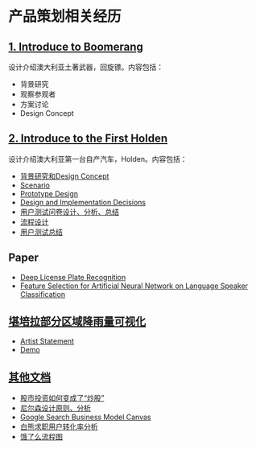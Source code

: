 # 产品策划相关经历

## [1. Introduce to Boomerang](https://github.com/Usief/Product-Docs/blob/master/Introduce%20Boomerang)
设计介绍澳大利亚土著武器，回旋镖。内容包括：
  * 背景研究
  * 观察参观者
  * 方案讨论
  * Design Concept
  
## [2. Introduce to the First Holden](https://github.com/Usief/Product-Docs/tree/master/Introduce%20the%20First%20Holden)
设计介绍澳大利亚第一台自产汽车，Holden。内容包括：
  * [背景研究和Design Concept](https://github.com/Usief/Product-Docs/blob/master/Introduce%20the%20First%20Holden/Introduction.pdf)
  * [Scenario](https://github.com/Usief/Product-Docs/blob/master/Introduce%20the%20First%20Holden/Scenario.pdf)
  * [Prototype Design](https://github.com/Usief/Product-Docs/blob/master/Introduce%20the%20First%20Holden/Prototype.pdf)
  * [Design and Implementation Decisions](https://github.com/Usief/Product-Docs/blob/master/Introduce%20the%20First%20Holden/Design%20and%20implementation%20decisions.pdf)
  * [用户测试问卷设计、分析、总结](https://github.com/Usief/Product-Docs/blob/master/Introduce%20the%20First%20Holden/Questionaire%20and%20Discussion.pdf)
  * [流程设计](https://github.com/Usief/Product-Docs/blob/master/Introduce%20the%20First%20Holden/Evaluation%20script.pdf)
  * [用户测试总结](https://github.com/Usief/Product-Docs/blob/master/Introduce%20the%20First%20Holden/User%20Test.pdf)
  
## Paper
  * [Deep License Plate Recognition](https://github.com/Usief/Product-Docs/blob/master/Others/Deep%20License%20Plate%20Recognition.pdf)
  * [Feature Selection for Artificial Neural Network on Language Speaker Classification](https://github.com/Usief/Product-Docs/blob/master/Others/Feature%20Selection%20for%20Artificial%20Neural%20Network%20on%20Language%20Speaker%20Classification.pdf)

## [堪培拉部分区域降雨量可视化](https://github.com/Usief/Rainfall-Visualisation)
  * [Artist Statement](https://github.com/Usief/Rainfall-Visualisation/blob/master/artist-statement.md)
  * [Demo](https://github.com/Usief/Rainfall-Visualisation)
  
## [其他文档](https://github.com/Usief/Product-Docs/tree/master/%E4%BA%A7%E5%93%81%E8%AE%BE%E8%AE%A1)
 * [股市投资如何变成了“炒股”](https://github.com/Usief/Product-Docs/blob/master/Others/%E8%82%A1%E5%B8%82%E6%8A%95%E8%B5%84%E5%A6%82%E4%BD%95%E5%8F%98%E6%88%90%E4%BA%86%E2%80%9C%E7%82%92%E8%82%A1%E2%80%9D.md)
 * [尼尔森设计原则、分析](https://github.com/Usief/Product-Docs/blob/master/Product%20Design/%E5%B0%BC%E5%B0%94%E6%A3%AE%E5%8D%81%E6%9D%A1%E8%AE%BE%E8%AE%A1%E5%8E%9F%E5%88%99%E8%84%91%E5%9B%BE.png)
 * [Google Search Business Model Canvas](https://github.com/Usief/Product-Docs/blob/master/Product%20Design/Google%20Business%20Model%20Canvas.png)
 * [白熊求职用户转化率分析](https://github.com/Usief/Product-Docs/blob/master/Product%20Design/%E7%99%BD%E7%86%8A%E6%B1%82%E8%81%8C%E7%94%A8%E6%88%B7%E8%BD%AC%E5%8C%96%E7%8E%87%E5%88%86%E6%9E%90.pdf)
 * [饿了么流程图](https://github.com/Usief/Product-Docs/blob/master/Product%20Design/%E9%A5%BF%E4%BA%86%E4%B9%88%E4%B8%8B%E5%8D%95%E6%B5%81%E7%A8%8B%E5%9B%BE.png)
